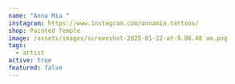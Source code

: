 ```yaml
---
name: "Anna Mia "
instagram: https://www.instagram.com/annamia.tattoos/
shop: Painted Temple
image: /assets/images/screenshot-2025-01-22-at-9.06.48 am.png
tags:
  - artist
active: true
featured: false
---
```

